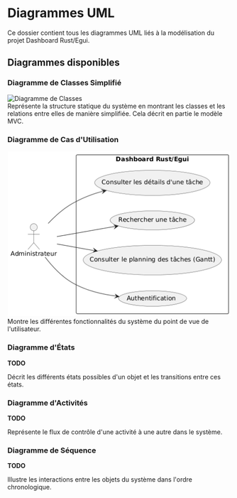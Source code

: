 # Diagrammes UML

Ce dossier contient tous les diagrammes UML liés à la modélisation du projet Dashboard Rust/Egui.

## Diagrammes disponibles

### Diagramme de Classes Simplifié
![Diagramme de Classes](./Class%20Diagram/Diagrammes%20UML%20-%20Diagramme%20de%20classe%20simplifié.png)  
Représente la structure statique du système en montrant les classes et les relations entre elles de manière simplifiée. Cela décrit en partie le modèle MVC.

### Diagramme de Cas d'Utilisation
![Diagramme de Cas d'Utilisation](./Use_Case/use_case.png)  
Montre les différentes fonctionnalités du système du point de vue de l'utilisateur.

### Diagramme d'États
**TODO**

Décrit les différents états possibles d'un objet et les transitions entre ces états.

### Diagramme d'Activités
**TODO**

Représente le flux de contrôle d'une activité à une autre dans le système.

### Diagramme de Séquence
**TODO**

Illustre les interactions entre les objets du système dans l'ordre chronologique.
